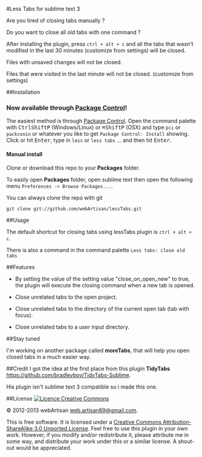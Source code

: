 #Less Tabs for sublime text 3

Are you tired of closing tabs manually ?

Do you want to close all old tabs with one command ?

After installing the plugin, press `ctrl + alt + c` and all the tabs that wasn't modified in the last 30 minutes (customize from settings) will be closed.

Files with unsaved changes will not be closed.

Files that were visited in the last minute will not be closed. (customize from settings)

##Installation
### Now available through [Package Control](http://wbond.net/sublime_packages/package_control)!
The easiest method is through [Package Control](http://wbond.net/sublime_packages/package_control). Open the command palette with <kbd>Ctrl</kbd><kbd>Shift</kbd><kbd>P</kbd> (Windows/Linux) or <kbd>⌘</kbd><kbd>Shift</kbd><kbd>P</kbd> (OSX) and type `pci` or `packconin` or whatever you like to get `Package Control: Install` showing. Click or hit <kbd>Enter</kbd>, type in `less` or `less tabs` ... and then hit <kbd>Enter</kbd>.

#### Manual install
Clone or download this repo to your **Packages** folder.

To easily open **Packages** folder, open sublime text then open the following menu `Preferences -> Browse Packages...`.

You can always clone the repo with git

    git clone git://github.com/webArtisan/lessTabs.git

##Usage

The default shortcut for closing tabs using lessTabs plugin is `ctrl + alt + c`.

There is also a command in the command palette `Less tabs: close old tabs`

##Features

- By setting the value of the setting value "close_on_open_new" to true, the plugin will execute the closing command when a new tab is opened.

- Close unrelated tabs to the open project.

- Close unrelated tabs to the directory of the current open tab (tab with focus).

- Close unrelated tabs to a user input directory.

##Stay tuned

I'm working on another package called **moreTabs**, that will help you open closed tabs in a much easier way.

##Credit
I got the idea at the first place from this plugin **TidyTabs** https://github.com/bradleyboy/TidyTabs-Sublime.

His plugin isn't sublime text 3 compatible so i made this one.

##License
<a rel="license" href="http://creativecommons.org/licenses/by-sa/3.0/"><img alt="Licence Creative Commons" style="border-width:0" src="http://i.creativecommons.org/l/by-sa/3.0/88x31.png" /></a>

&copy; 2012-2013 webArtisan <web.artisan89@gmail.com>.

This is free software. It is licensed under a <a rel="license" href="http://creativecommons.org/licenses/by-sa/3.0/">Creative Commons Attribution-ShareAlike 3.0 Unported License</a>. Feel free to use this plugin in your own work. However, if you modify and/or redistribute it, please attribute me in some way, and distribute your work under this or a similar license. A shout-out would be appreciated.
